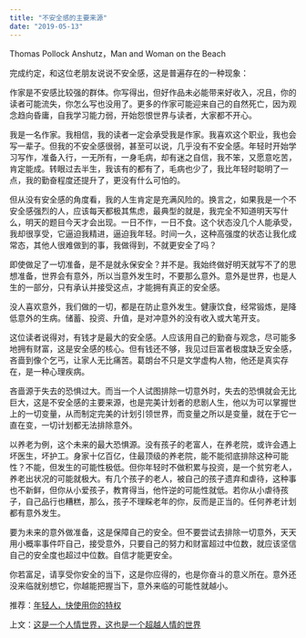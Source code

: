 ```yaml
---
title: "不安全感的主要来源"
date: "2019-05-13"
---
```


 Thomas Pollock Anshutz，Man and Woman on the Beach

完成约定，和这位老朋友说说不安全感，这是普遍存在的一种现象：

作家是不安感比较强的群体。你写得出，但好作品未必能带来好收入，况且，你的读者可能流失，你怎么写也没用了。更多的作家可能迎来自己的自然死亡，因为观念趋向昏庸，自我学习能力弱，开始怨恨世界与读者，大家都不开心。

我是一名作家。我相信，我的读者一定会承受我是作家。我喜欢这个职业，我也会写一辈子。但我的不安全感很弱，甚至可以说，几乎没有不安全感。年轻时开始学习写作，准备入行，一无所有，一身毛病，却有迷之自信，我不笨，又愿意吃苦，肯定能成。转眼过去半生，我该有的都有了，毛病也少了，我比年轻时聪明了一点，我的勤奋程度还提升了，更没有什么可怕的。

但从没有安全感的角度看，我的人生肯定是充满风险的。换言之，如果我是一个不安全感强烈的人，应该每天都极其焦虑，最典型的就是，我完全不知道明天写什么，明天的题目今天才会出现。一日不作，一日不食。这个状态没几个人能承受，我却很享受，它逼迫我精进，逼迫我年轻。时间一久，这种高强度的状态让我化成常态，其他人很难做到的事，我做得到，不就更安全了吗？

即使做足了一切准备，是不是就永保安全？并不是。我始终做好明天就写不了的思想准备，世界会有意外，所以当意外发生时，不要那么意外。意外是世界，也是人生的一部分，只有承认并接受这点，才能拥有真正的安全感。

没人喜欢意外，我们做的一切，都是在防止意外发生。健康饮食，经常锻炼，是降低意外的生病。储蓄、投资、升值，是对冲意外的没有收入或大笔开支。

这位读者说得对，有钱才是最大的安全感。人应该用自己的勤奋与观念，尽可能多地拥有财富，这是安全感的核心。但有钱还不够，我见过巨富者极度缺乏安全感，吝啬到像个乞丐，让家人无比痛苦。葛朗台不只是文学虚构人物，他还是真实存在，是一种心理疾病。

  

吝啬源于失去的恐惧过大。而当一个人试图排除一切意外时，失去的恐惧就会无比巨大，这是不安全感的主要来源，也是完美计划者的悲剧人生，他以为可以掌握世上的一切变量，从而制定完美的计划引领世界，而变量之所以是变量，就在于它一直在变，一切计划都无法排除意外。

以养老为例，这个未来的最大恐惧源。没有孩子的老富人，在养老院，或许会遇上坏医生，坏护工。身家十亿百亿，住最顶级的养老院，能不能彻底排除这种可能性？不能，但发生的可能性极低。但你年轻时不做积累与投资，是一个贫穷老人，养老出状况的可能就极大。有几个孩子的老人，被自己的孩子遗弃和虐待，这种事也不新鲜，但你从小爱孩子，教育得当，他忤逆的可能性就低。若你从小虐待孩子，自己品行也糟糕，那么，孩子不理睬老年的你，反而是正当的。任何养老计划都有意外发生。

要为未来的意外做准备，这是保障自己的安全。但不要尝试去排除一切意外，天天用小概率事件吓自己，接受意外，只要自己的努力和财富超过中位数，就应该坚信自己的安全度也超过中位数。自信才能更安全。

  

你若富足，请享受你安全的当下，这是你应得的，也是你奋斗的意义所在。意外还没来临就别想它，你越能把握当下，意外来临的可能性就越小。

  

推荐：[年轻人，快使用你的特权](http://mp.weixin.qq.com/s?__biz=MjM5NDU0Mjk2MQ==&mid=2651627995&idx=1&sn=3fcb36b5a2cf8af02d6f9a9e369a6be9&chksm=bd7e25c58a09acd3300973bc742e381b63e4879199bb316e39877d29885391884e4567e06fe9&scene=21#wechat_redirect)  

上文：[这是一个人情世界，这也是一个超越人情的世界](http://mp.weixin.qq.com/s?__biz=MjM5NDU0Mjk2MQ==&mid=2651633459&idx=1&sn=f1b9a2463abd0f50566067b9ef0345ed&chksm=bd7e332d8a09ba3ba17acc60fe211f0d82bc29b7fb2cc1a39b14505e3c52a5cf05f003c26505&scene=21#wechat_redirect)
